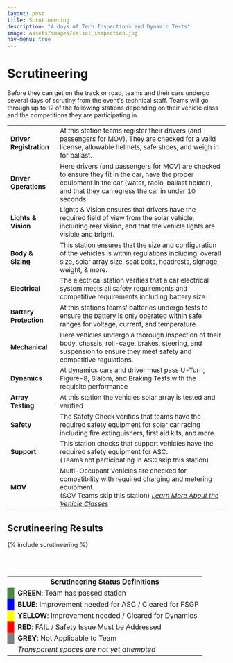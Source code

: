 ```yaml
---
layout: post
title: Scrutineering
description: "4 days of Tech Inspections and Dynamic Tests"
image: assets/images/calsol_inspection.jpg
nav-menu: true
---
```

# Scrutineering

Before they can get on the track or road, teams and their cars undergo several days of scrutiny from the event's technical staff. Teams will go through up to 12 of the following stations depending on their vehicle class and the competitions they are participating in.
<table style="font-size:15px">
<tbody>
  <tr>
    <td><b>Driver Registration</b></td>
    <td>At this station teams register their drivers (and passengers for MOV). They are checked for a valid license, allowable helmets, safe shoes, and weigh in for ballast.</td>
  </tr>
  <tr>
    <td><b>Driver Operations</b></td>
    <td>Here drivers (and passengers for MOV) are checked to ensure they fit in the car, have the proper equipment in the car (water, radio, ballast holder), and that they can egress the car in under 10 seconds.</td>
  </tr>
  <tr>
    <td><b>Lights &amp; Vision</b></td>
    <td>Lights &amp; Vision ensures that drivers have the required field of view from the solar vehicle, including rear vision, and that the vehicle lights are visible and bright. </td>
  </tr>
  <tr>
    <td><b>Body &amp; Sizing</b></td>
    <td>This station ensures that the size and configuration of the vehicles is within regulations including: overall size, solar array size, seat belts, headrests, signage, weight, &amp; more. </td>
  </tr>
  <tr>
    <td><b>Electrical</b></td>
    <td>The electrical station verifies that a car electrical system meets all safety requirements and competitive requirements including battery size. </td>
  </tr>
  <tr>
    <td><b>Battery Protection</b></td>
    <td>At this stations teams' batteries undergo tests to ensure the battery is only operated within safe ranges for voltage, current, and temperature. </td>
  </tr>
  <tr>
    <td><b>Mechanical </b></td>
    <td>Here vehicles undergo a thorough inspection of their body, chassis, roll-cage, brakes, steering, and suspension to ensure they meet safety and competitive regulations.</td>
  </tr>
  <tr>
    <td><b>Dynamics</b></td>
    <td>At dynamics cars and driver must pass U-Turn, Figure-8, Slalom, and Braking Tests with the requisite performance</td>
  </tr>
  <tr>
    <td><b>Array Testing</b></td>
    <td>At this station the vehicles solar array is tested and verified</td>
  </tr>
  <tr>
    <td><b>Safety</b></td>
    <td>The Safety Check verifies that teams have the required safety equipment for solar car racing including fire extinguishers, first aid kits, and more. </td>
  </tr>
  <tr>
    <td><b>Support</b></td>
    <td>This station checks that support vehicles have the required safety equipment for ASC.<br> (Teams not participating in ASC skip this station)</td>
  </tr>
  <tr>
    <td><b>MOV</b></td>
    <td>Multi-Occupant Vehicles are checked for compatibility with required charging and metering equipment. <br>(SOV Teams skip this station) <i><a href="https://www.americansolarchallenge.org/the-competition/vehicle-classes/">Learn More About the Vehicle Classes</a></i></td>
  </tr>
</tbody>
</table>


## Scrutineering Results
{% include scrutineering %}


<br><br>
<table>
	<tr>
	  <td colspan="2" style="text-align:center"> <b>Scrutineering Status Definitions</b> </td>
	</tr>
	<tr>
	  <td bgcolor="4B8A3C"> </td>
	  <td><b>GREEN</b>: Team has passed station</td>
	</tr>
	<tr>
	  <td bgcolor="0000FF"> </td>
	  <td><b>BLUE</b>: Improvement needed for ASC / Cleared for FSGP</td>
	</tr>
	<tr>
	  <td bgcolor="FFFF00"> </td>
	  <td><b>YELLOW</b>: Improvement needed / Cleared for Dynamics</td>
	</tr>
	<tr>
	  <td bgcolor="FF0000"> </td>
	  <td><b>RED</b>: FAIL / Safety Issue Must be Addressed</td>
	</tr>
	<tr>
	  <td bgcolor="808080"> </td>
	  <td><b>GREY</b>: Not Applicable to Team</td>
	</tr>	<tr>
	  <td> </td>
	  <td><i>Transparent spaces are not yet attempted</i></td>
	</tr>
</table>